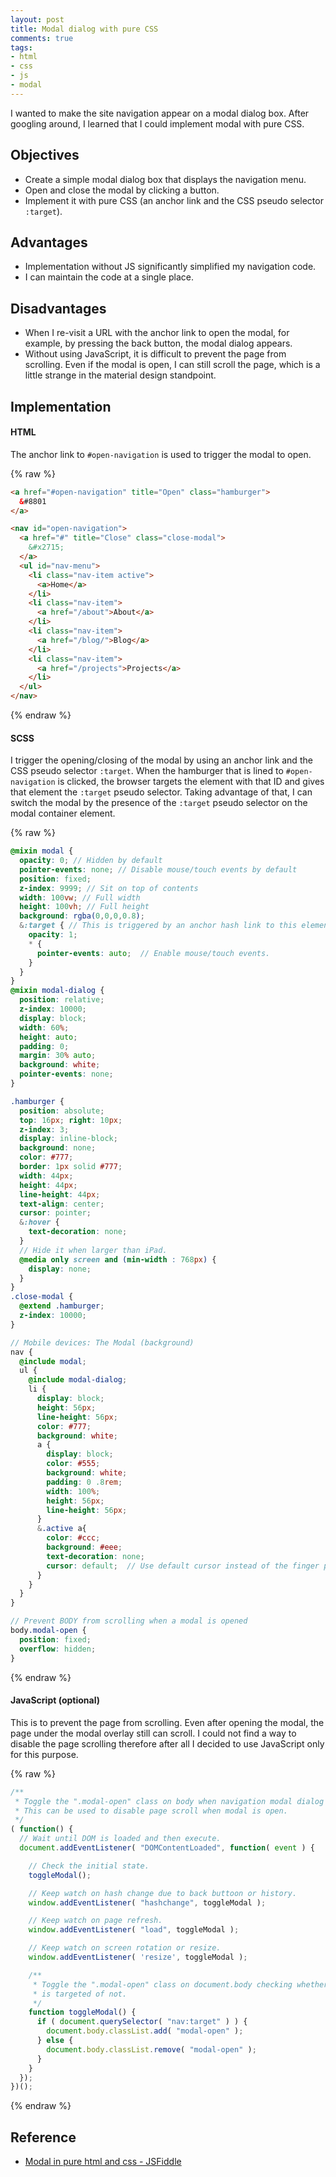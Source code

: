 ```yaml
---
layout: post
title: Modal dialog with pure CSS
comments: true
tags:
- html
- css
- js
- modal
---
```


I wanted to make the site navigation appear on a modal dialog box. After googling around, I learned that I could implement modal with pure CSS.

<!--more-->

## Objectives
- Create a simple modal dialog box that displays the navigation menu.
- Open and close the modal by clicking a button.
- Implement it with pure CSS (an anchor link and the CSS pseudo selector `:target`).

## Advantages
- Implementation without JS significantly simplified my navigation code.
- I can maintain the code at a single place.

## Disadvantages
- When I re-visit a URL with the anchor link to open the modal, for example, by pressing the back button, the modal dialog appears.
- Without using JavaScript, it is difficult to prevent the page from scrolling. Even if the modal is open, I can still scroll the page, which is a little strange in the material design standpoint.

## Implementation

#### HTML
The anchor link to `#open-navigation` is used to trigger the modal to open.

{% raw %}
```html
<a href="#open-navigation" title="Open" class="hamburger">
  &#8801
</a>

<nav id="open-navigation">
  <a href="#" title="Close" class="close-modal">
    &#x2715;
  </a>
  <ul id="nav-menu">
    <li class="nav-item active">
      <a>Home</a>
    </li>
    <li class="nav-item">
      <a href="/about">About</a>
    </li>
    <li class="nav-item">
      <a href="/blog/">Blog</a>
    </li>
    <li class="nav-item">
      <a href="/projects">Projects</a>
    </li>
  </ul>
</nav>
```
{% endraw %}

#### SCSS
I trigger the opening/closing of the modal by using an anchor link and the CSS pseudo selector `:target`. When the hamburger that is lined to `#open-navigation` is clicked, the browser targets the element with that ID and gives that element the `:target` pseudo selector. Taking advantage of that, I can switch the modal by the presence of the `:target` pseudo selector on the modal container element.

{% raw %}
```scss
@mixin modal {
  opacity: 0; // Hidden by default
  pointer-events: none; // Disable mouse/touch events by default
  position: fixed;
  z-index: 9999; // Sit on top of contents
  width: 100vw; // Full width
  height: 100vh; // Full height
  background: rgba(0,0,0,0.8);
  &:target { // This is triggered by an anchor hash link to this element.
    opacity: 1;
    * {
      pointer-events: auto;  // Enable mouse/touch events.
    }
  }
}
@mixin modal-dialog {
  position: relative;
  z-index: 10000;
  display: block;
  width: 60%;
  height: auto;
  padding: 0;
  margin: 30% auto;
  background: white;
  pointer-events: none;
}

.hamburger {
  position: absolute;
  top: 16px; right: 10px;
  z-index: 3;
  display: inline-block;
  background: none;
  color: #777;
  border: 1px solid #777;
  width: 44px;
  height: 44px;
  line-height: 44px;
  text-align: center;
  cursor: pointer;
  &:hover {
    text-decoration: none;
  }
  // Hide it when larger than iPad.
  @media only screen and (min-width : 768px) {
    display: none;
  }
}
.close-modal {
  @extend .hamburger;
  z-index: 10000;
}

// Mobile devices: The Modal (background)
nav {
  @include modal;
  ul {
    @include modal-dialog;
    li {
      display: block;
      height: 56px;
      line-height: 56px;
      color: #777;
      background: white;
      a {
        display: block;
        color: #555;
        background: white;
        padding: 0 .8rem;
        width: 100%;
        height: 56px;
        line-height: 56px;
      }
      &.active a{
        color: #ccc;
        background: #eee;
        text-decoration: none;
        cursor: default;  // Use default cursor instead of the finger pointer.
      }
    }
  }
}

// Prevent BODY from scrolling when a modal is opened
body.modal-open {
  position: fixed;
  overflow: hidden;
}
```
{% endraw %}

#### JavaScript (optional)
This is to prevent the page from scrolling. Even after opening the modal, the page under the modal overlay still can scroll. I could not find a way to disable the page scrolling therefore after all I decided to use JavaScript only for this purpose.

{% raw %}
```js
/**
 * Toggle the ".modal-open" class on body when navigation modal dialog is opened or closed.
 * This can be used to disable page scroll when modal is open.
 */
( function() {
  // Wait until DOM is loaded and then execute.
  document.addEventListener( "DOMContentLoaded", function( event ) {

    // Check the initial state.
    toggleModal();

    // Keep watch on hash change due to back buttoon or history.
    window.addEventListener( "hashchange", toggleModal );

    // Keep watch on page refresh.
    window.addEventListener( "load", toggleModal );

    // Keep watch on screen rotation or resize.
    window.addEventListener( 'resize', toggleModal );

    /**
     * Toggle the ".modal-open" class on document.body checking whether the nav
     * is targeted of not.
     */
    function toggleModal() {
      if ( document.querySelector( "nav:target" ) ) {
        document.body.classList.add( "modal-open" );
      } else {
        document.body.classList.remove( "modal-open" );
      }
    }
  });
})();
```
{% endraw %}

## Reference
- [Modal in pure html and css - JSFiddle](http://jsfiddle.net/raving/1mhsynmw/)
